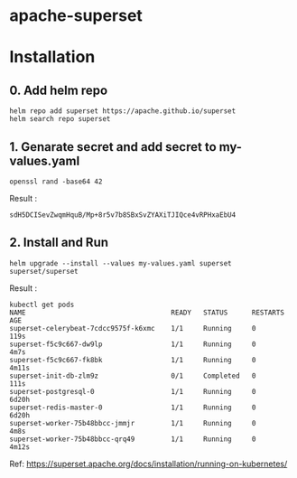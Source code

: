 # apache-superset
# Installation
## 0. Add helm repo
```shell
helm repo add superset https://apache.github.io/superset
helm search repo superset
```
## 1. Genarate secret and add secret to my-values.yaml
```shell
openssl rand -base64 42
```
Result : 
```shell
sdH5DCISevZwqmHquB/Mp+8r5v7b8SBxSvZYAXiTJIQce4vRPHxaEbU4
```
## 2. Install and Run
```shell
helm upgrade --install --values my-values.yaml superset superset/superset
```
Result : 
```shell
kubectl get pods
NAME                                    READY   STATUS      RESTARTS   AGE
superset-celerybeat-7cdcc9575f-k6xmc    1/1     Running     0          119s
superset-f5c9c667-dw9lp                 1/1     Running     0          4m7s
superset-f5c9c667-fk8bk                 1/1     Running     0          4m11s
superset-init-db-zlm9z                  0/1     Completed   0          111s
superset-postgresql-0                   1/1     Running     0          6d20h
superset-redis-master-0                 1/1     Running     0          6d20h
superset-worker-75b48bbcc-jmmjr         1/1     Running     0          4m8s
superset-worker-75b48bbcc-qrq49         1/1     Running     0          4m12s
```

Ref: https://superset.apache.org/docs/installation/running-on-kubernetes/

